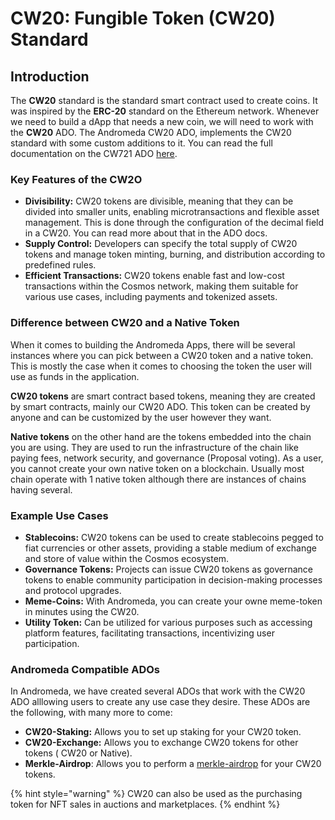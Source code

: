 # CW20: Fungible Token (CW20) Standard

## Introduction

The **CW20** standard is the standard smart contract used to create coins. It was inspired by the **ERC-20** standard on the Ethereum network. Whenever we need to build a dApp that needs a new coin, we will need to work with the **CW20** ADO. The Andromeda CW20 ADO, implements the CW20 standard with some custom additions to it. You can read the full documentation on the CW721 ADO [here](https://docs.andromedaprotocol.io/andromeda/andromeda-digital-objects/cw721).

### Key Features of the CW2O

* **Divisibility:** CW20 tokens are divisible, meaning that they can be divided into smaller units, enabling microtransactions and flexible asset management. This is done through the configuration of the decimal field in a CW20. You can read more about that in the ADO docs.
* **Supply Control:** Developers can specify the total supply of CW20 tokens and manage token minting, burning, and distribution according to predefined rules.
* **Efficient Transactions:** CW20 tokens enable fast and low-cost transactions within the Cosmos network, making them suitable for various use cases, including payments and tokenized assets.

### Difference between CW20 and a Native Token

&#x20;When it comes to building the Andromeda Apps, there will be several instances where you can pick between a CW20 token and a native token. This is mostly the case when it comes to choosing the token the user will use as funds in the application.&#x20;

**CW20 tokens** are smart contract based tokens, meaning they are created by smart contracts, mainly our CW20 ADO. This token can be created by anyone and can be customized by the user however they want.

**Native tokens** on the other hand are the tokens embedded into the chain you are using. They are used to run the infrastructure of the chain like paying fees, network security, and governance (Proposal voting). As a user, you cannot create your own native token on a blockchain. Usually most chain operate with 1 native token although there are instances of chains having several.

### Example Use Cases

* **Stablecoins:** CW20 tokens can be used to create stablecoins pegged to fiat currencies or other assets, providing a stable medium of exchange and store of value within the Cosmos ecosystem.
* **Governance Tokens:** Projects can issue CW20 tokens as governance tokens to enable community participation in decision-making processes and protocol upgrades.
* **Meme-Coins:** With Andromeda, you can create your owne meme-token in minutes using the CW20.
* **Utility Token:** Can be utilized for various purposes such as accessing platform features, facilitating transactions, incentivizing user participation.

### Andromeda Compatible ADOs&#x20;

In Andromeda, we have created several ADOs that work with the CW20 ADO alllowing users to create any use case they desire. These ADOs are the following, with many more to come:

* **CW20-Staking:** Allows you to set up staking for your CW20 token.
* **CW20-Exchange:** Allows you to exchange CW20 tokens for other tokens ( CW20 or Native).
* **Merkle-Airdrop**: Allows you to perform a [merkle-airdrop](https://medium.com/smartz-blog/merkle-airdrop-the-basics-9a0857fcc930) for your CW20 tokens.

{% hint style="warning" %}
CW20 can also be used as the purchasing token for NFT sales in auctions and marketplaces.
{% endhint %}
